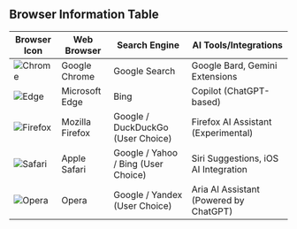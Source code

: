<h2>Browser Information Table</h2>
<table>
  <thead>
    <tr>
      <th>Browser Icon</th>
      <th>Web Browser</th>
      <th>Search Engine</th>
      <th>AI Tools/Integrations</th>
    </tr>
  </thead>
  <tbody>
    <tr>
      <td><img src="https://upload.wikimedia.org/wikipedia/commons/8/87/Google_Chrome_icon_%282023%29.svg" alt="Chrome"></td>
      <td>Google Chrome</td>
      <td>Google Search</td>
      <td>Google Bard, Gemini Extensions</td>
    </tr>
    <tr>
      <td><img src="https://upload.wikimedia.org/wikipedia/commons/5/52/Microsoft_Edge_logo_%282019%29.svg" alt="Edge"></td>
      <td>Microsoft Edge</td>
      <td>Bing</td>
      <td>Copilot (ChatGPT-based)</td>
    </tr>
    <tr>
      <td><img src="https://upload.wikimedia.org/wikipedia/commons/7/7e/Mozilla_Firefox_Logo_2021.svg" alt="Firefox"></td>
      <td>Mozilla Firefox</td>
      <td>Google / DuckDuckGo (User Choice)</td>
      <td>Firefox AI Assistant (Experimental)</td>
    </tr>
    <tr>
      <td><img src="https://upload.wikimedia.org/wikipedia/commons/f/f1/Safari_browser_logo.svg" alt="Safari"></td>
      <td>Apple Safari</td>
      <td>Google / Yahoo / Bing (User Choice)</td>
      <td>Siri Suggestions, iOS AI Integration</td>
    </tr>
    <tr>
      <td><img src="https://upload.wikimedia.org/wikipedia/commons/e/e2/Opera_2015_icon.svg" alt="Opera"></td>
      <td>Opera</td>
      <td>Google / Yandex (User Choice)</td>
      <td>Aria AI Assistant (Powered by ChatGPT)</td>
    </tr>
  </tbody>
</table>

</body>
</html>

